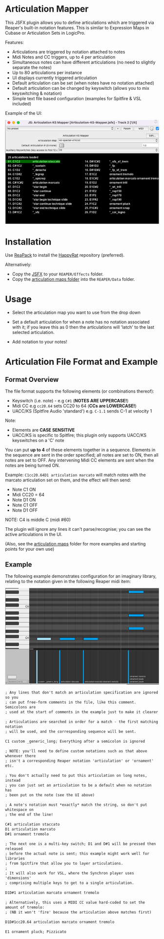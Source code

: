 # Articulation Mapper

This JSFX plugin allows you to define articulations which are triggered via
Reaper's built-in notation features. This is similar to Expression Maps in
Cubase or Articulation Sets in LogicPro.

Features:

- Articulations are triggered by notation attached to notes
- Midi Notes and CC triggers, up to 4 per articulation
- Simultaneous notes can have different articulations (no need to slightly separate the notes)
- Up to 80 articulations per instance
- UI displays currently triggered articulation
- Default articulation can be set (when notes have no notation attached)
- Default articulation can be changed by keyswitch (allows you to mix keyswitching & notation)
- Simple text file based configuration (examples for Spitfire & VSL included)

Example of the UI:

![Screenshot of UI](ui1.png)

# Installation

Use [ReaPack](https://reapack.com/user-guide) to install the
[HappyRat](https://github.com/kbhaines/reaper/raw/main/index.xml) repository
(preferred).

Alternatively:

- Copy the [JSFX](Articulation-KS-Mapper.jsfx) to your `REAPER/Effects` folder.
- Copy the [articulation maps folder](articulation-maps) into the `REAPER/Data` folder.

# Usage

- Select the articulation map you want to use from the drop down

- Set a default articulation for when a note has no notation associated with it;
if you leave this as 0 then the articulations will 'latch' to the last selected
articulation.

- Add notation to your notes!

# Articulation File Format and Example

## Format Overview

The file format supports the following elements (or combinations thereof):

- Keyswitch (i.e. note) - e.g `C#1`  (**NOTES ARE UPPERCASE!**)
- Midi CC e.g `cc20.64` sets CC20 to 64 (**CCs are LOWERCASE!**)
- UACC/KS (Spitfire Audio 'standard') e.g. `C-1.1` sends C-1 at velocity 1

Note:
* Elements are **CASE SENSITIVE**
* UACC/KS is specific to Spitfire; this plugin only supports UACC/KS keyswitches on a 'C' note 

You can put **up to 4** of these elements together in a sequence.  Elements in the
sequence are sent in the order specified; all notes are set to ON, then all
notes are set to OFF. Any intervening Midi CC elements are sent when the notes
are being turned ON.

Example: `C1cc20.64D1 articulation marcato` will match notes with the marcato
articulation set on them, and the effect will then send:

- Note C1 ON
- Midi CC20 = 64
- Note D1 ON
- Note C1 OFF
- Note D1 OFF

NOTE: C4 is middle C (midi #60)

The plugin will ignore any lines it can't parse/recognise; you can see the
active articulations in the UI.

(Also, see the [articulation maps](articulation-maps) folder for more examples and
starting points for your own use)

## Example

The following example demonstrates configuration for an imaginary library,
relating to the notation given in the following Reaper midi item:

![Example Articulations]( example1.png )

```
; Any lines that don't match an articulation specification are ignored so you
; can put free-form comments in the file, like this comment.  Semicolons are
; used at the start of comments in the example just to make it clearer

; Articulations are searched in order for a match - the first matching notation
; will be used, and the corresponding sequence will be sent.

C1 custom _generic_long; Everything after a semicolon is ignored

; NOTE: you'll need to define custom notations such as that above whenever there
; isn't a corresponding Reaper notation 'articulation' or 'ornament' etc.

; You don't actually need to put this articulation on long notes, instead
; you can just set an articulation to be a default when no notation has 
; been put on the note (see the UI above)

; A note's notation must *exactly* match the string, so don't put whitespace on
; the end of the line!

C#1 articulation staccato
D1 articulation marcato
D#1 ornament tremolo

; The next one is a multi-key switch; D1 and D#1 will be pressed then released
; before the actual note is sent; this example might work well for libraries
; from Spitfire that allow you to layer articulations.
; 
; It will also work for VSL, where the Synchron player uses 'dimensions'
; comprising multiple keys to get to a single articulation.

D1D#1 articulation marcato ornament tremolo

; Alternatively, this uses a MIDI CC value hard-coded to set the amount of tremolo:
; (NB it won't 'fire' because the articulation above matches first)

D1D#1cc20.64 articulation marcato ornament tremolo

E1 ornament pluck; Pizzicato
```
